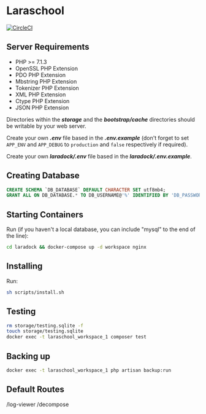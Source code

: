 # Laraschool
[![CircleCI](https://circleci.com/gh/lucascudo/laravel-pt-BR-localization.svg?style=svg)](https://circleci.com/gh/lucascudo/laravel-pt-BR-localization)


## Server Requirements
- PHP >= 7.1.3
- OpenSSL PHP Extension
- PDO PHP Extension
- Mbstring PHP Extension
- Tokenizer PHP Extension
- XML PHP Extension
- Ctype PHP Extension
- JSON PHP Extension

Directories within the ***storage*** and the ***bootstrap/cache*** directories should be writable by your web server.

Create your own ***.env*** file based in the ***.env.example*** (don't forget to set `APP_ENV` and `APP_DEBUG` to `production` and `false` respectively if required).

Create your own ***laradock/.env*** file based in the ***laradock/.env.example***.


## Creating Database
```sql
CREATE SCHEMA `DB_DATABASE` DEFAULT CHARACTER SET utf8mb4;
GRANT ALL ON DB_DATABASE.* TO DB_USERNAME@'%' IDENTIFIED BY 'DB_PASSWORD';
```


## Starting Containers
Run (if you haven't a local database, you can include "mysql" to the end of the line):
```sh
cd laradock && docker-compose up -d workspace nginx
```


## Installing
Run:
```sh
sh scripts/install.sh
```


## Testing
```sh
rm storage/testing.sqlite -f
touch storage/testing.sqlite
docker exec -t laraschool_workspace_1 composer test
```


## Backing up
```sh
docker exec -t laraschool_workspace_1 php artisan backup:run
```


## Default Routes
/log-viewer
/decompose
